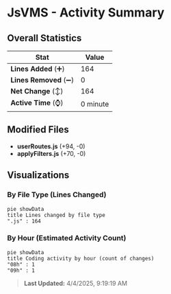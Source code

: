 # JsVMS - Activity Summary 

## Overall Statistics

| Stat                   | Value                                                             |
| ---------------------- | ----------------------------------------------------------------- |
| **Lines Added** (➕)   | 164                                          |
| **Lines Removed** (➖) | 0                                        |
| **Net Change** (↕)    | 164                |
| **Active Time** (⌚)   | 0 minute |


## Modified Files
- **userRoutes.js** (+94, -0)
- **applyFilters.js** (+70, -0)

## Visualizations

### By File Type (Lines Changed)

```mermaid
pie showData
title Lines changed by file type
".js" : 164
```

### By Hour (Estimated Activity Count)

```mermaid
pie showData
title Coding activity by hour (count of changes)
"08h" : 1
"09h" : 1
```


> **Last Updated:** 4/4/2025, 9:19:19 AM